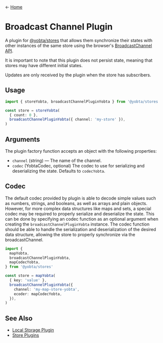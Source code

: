 &larr; [Home](../../../README.md)

# Broadcast Channel Plugin

A plugin for [@yobta/stores](https://www.npmjs.com/package/@yobta/stores) that allows them synchronize their states with other instances of the same store using the browser's [BroadcastChannel API](https://developer.mozilla.org/en-US/docs/Web/API/BroadcastChannel).

It is important to note that this plugin does not persist state, meaning that stores may have different initial states.

Updates are only received by the plugin when the store has subscribers.

## Usage

```ts
import { storeYobta, broadcastChannelPluginYobta } from '@yobta/stores'

const store = storeYobta(
  { count: 0 },
  broadcastChannelPluginYobta({ channel: 'my-store' }),
)
```

## Arguments

The plugin factory function accepts an object with the following properties:

- `channel` (string) — The name of the channel.
- `codec` (YobtaCodec, optional) The codec to use for serializing and deserializing the state. Defaults to `codecYobta`.

## Codec

The default codec provided by plugin is able to decode simple values such as numbers, strings, and booleans, as well as arrays and plain objects. However, for more complex data structures like maps and sets, a special codec may be required to properly serialize and deserialize the state. This can be done by specifying an codec function as an optional argument when creating the `broadcastChannelPluginYobta` instance. The codec function should be able to handle the serialization and deserialization of the desired data structure, allowing the store to properly synchronize via the broadcastChannel.

```ts
import {
  mapYobta,
  broadcastChannelPluginYobta,
  mapCodecYobta,
} from '@yobta/stores'

const store = mapYobta(
  { key: 'value' },
  broadcastChannelPluginYobta({
    channel: 'my-map-store-yobta',
    ecoder: mapCodecYobta,
  }),
)
```

## See Also

- [Local Storage Plugin](../localStoragePluginYobta/index.md)
- [Store Plugins](../index.md)
